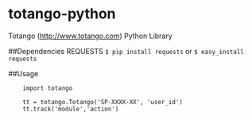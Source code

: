 totango-python
==============

Totango (http://www.totango.com) Python Library

##Dependencies
REQUESTS
```$ pip install requests```
or
```$ easy_install requests```

##Usage

        import totango

        tt = totango.Totango('SP-XXXX-XX', 'user_id')
        tt.track('module','action')
